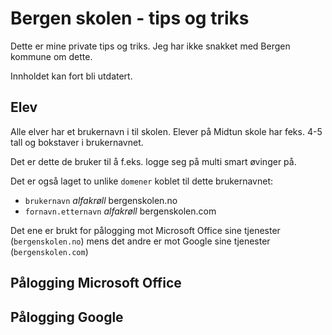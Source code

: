 # Bergen skolen - tips og triks

Dette er mine private tips og triks. Jeg har ikke snakket med Bergen kommune om dette. 

Innholdet kan fort bli utdatert. 

## Elev
Alle elver har et brukernavn i til skolen. Elever på Midtun skole har feks. 4-5 tall og bokstaver i brukernavnet. 

Det er dette de bruker til å f.eks. logge seg på multi smart øvinger på.

Det er også laget to unlike `domener` koblet til dette brukernavnet:

* `brukernavn` _alfakrøll_ bergenskolen.no
* `fornavn.etternavn` _alfakrøll_ bergenskolen.com 

Det ene er brukt for pålogging mot Microsoft Office sine tjenester (`bergenskolen.no`) mens det andre er mot Google sine tjenester (`bergenskolen.com`)

## Pålogging Microsoft Office


## Pålogging Google 
